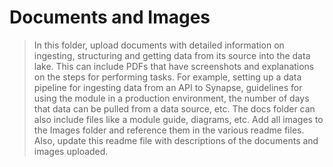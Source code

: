 # Documents and Images

> In this folder, upload documents with detailed information on ingesting, structuring and getting data from its source into the data lake. This can include PDFs that have screenshots and explanations on the steps for performing tasks. For example, setting up a data pipeline for ingesting data from an API to Synapse, guidelines for using the module in a production environment, the number of days that data can be pulled from a data source, etc. The docs folder can also include files like a module guide, diagrams, etc.
> Add all images to the Images folder and reference them in the various readme files. Also, update this readme file with descriptions of the documents and images uploaded.

